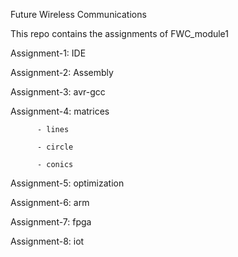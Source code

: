Future Wireless Communications 

This repo contains the assignments of FWC_module1

Assignment-1: IDE

Assignment-2: Assembly

Assignment-3: avr-gcc

Assignment-4: matrices

          - lines
						
          - circle
						
          - conics

Assignment-5: optimization

Assignment-6: arm

Assignment-7: fpga

Assignment-8: iot

